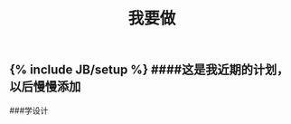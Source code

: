 ﻿---
layout: page
title: 我要做
header: project
group: rss
---
{% include JB/setup %}
####这是我近期的计划，以后慢慢添加
-----------------
###学设计
